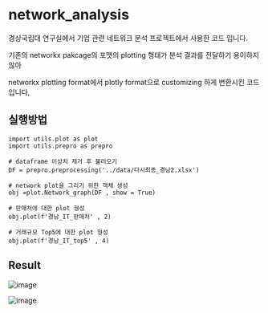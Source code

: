 # network_analysis

경상국립대 연구실에서 기업 관련 네트워크 분석 프로젝트에서 사용한 코드 입니다.

기존의 networkx pakcage의 포맷의 plotting  형태가 분석 결과를 전달하기 용이하지 않아 

networkx plotting format에서 plotly format으로 customizing 하게 변환시킨 코드입니다,


## 실행방법

```
import utils.plot as plot
import utils.prepro as prepro

# dataframe 이상치 제거 후 불러오기
DF = prepro.preprocessing('../data/다시최종_경남2.xlsx')

# network plot을 그리기 위한 객체 생성
obj =plot.Network_graph(DF , show = True)

# 판매처에 대한 plot 형성
obj.plot(f'경남_IT_판매처' , 2)

# 거래규모 Top5에 대한 plot 형성
obj.plot(f'경남_IT_top5' , 4)

```

## Result
![image](https://user-images.githubusercontent.com/90737305/200571324-15dd06e8-4ba9-4b77-87a4-476aa96bd07c.png)

![image](https://user-images.githubusercontent.com/90737305/200571166-b4fb5159-37d6-4a7e-b36d-d0fd64200a4f.png)



<!--  이번 프로젝트에서 보완 할점 설계부문에서 
    top5 plot을 일반 plot 만들때랑 데이터를 불러 오는 형식이 달라서 설계가 조금 매끄럽지 못했다
    다음에 만들때는 dat를 주고받는 형태가 다양하니까 data를 반환할 때 dict형태로 반환하는게 좀 더 매끄럽게 될 것같다. 
-->